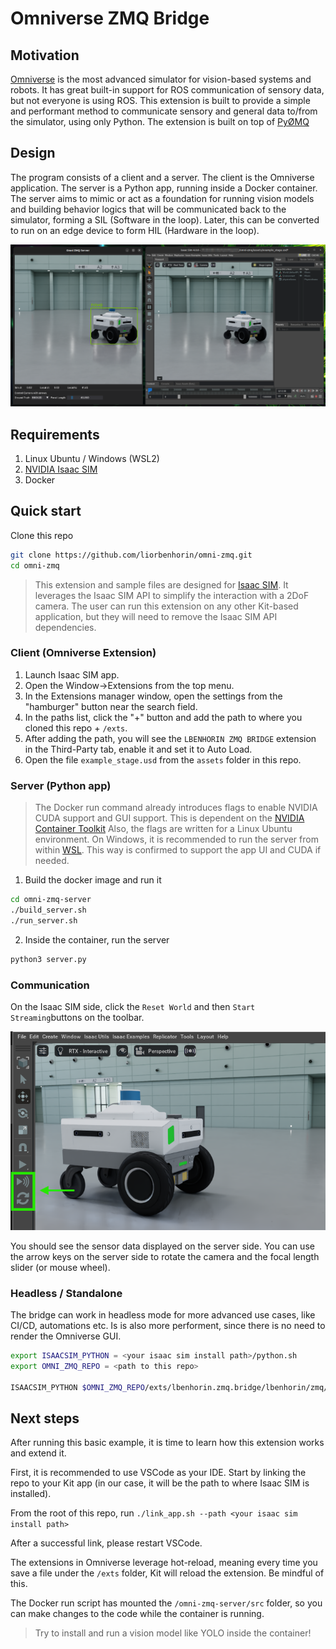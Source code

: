 # Omniverse ZMQ Bridge

## Motivation

[Omniverse](https://www.nvidia.com/en-eu/omniverse/) is the most advanced simulator for vision-based systems and robots. 
It has great built-in support for ROS communication of sensory data, but not everyone is using ROS. 
This extension is built to provide a simple and performant method to communicate sensory and general data to/from the simulator, using only Python. The extension is built on top of [PyØMQ](https://pyzmq.readthedocs.io/en/latest/)

## Design

The program consists of a client and a server. 
The client is the Omniverse application. 
The server is a Python app, running inside a Docker container. The server aims to mimic or act as a foundation for running vision models and building behavior logics that will be communicated back to the simulator, forming a SIL (Software in the loop). 
Later, this can be converted to run on an edge device to form HIL (Hardware in the loop).

![alt text](exts/lbenhorin.zmq.bridge/data/preview.png)

## Requirements

1. Linux Ubuntu / Windows (WSL2)
2. [NVIDIA Isaac SIM](https://docs.omniverse.nvidia.com/isaacsim/latest/installation/install_workstation.html)
3. Docker

## Quick start

Clone this repo 
``` bash
git clone https://github.com/liorbenhorin/omni-zmq.git
cd omni-zmq
```

> This extension and sample files are designed for [Isaac SIM](https://docs.omniverse.nvidia.com/isaacsim/latest/index.html). 
> It leverages the Isaac SIM API to simplify the interaction with a 2DoF camera. 
> The user can run this extension on any other Kit-based application, but they will need to remove the Isaac SIM API dependencies.


### Client (Omniverse Extension)

1. Launch Isaac SIM app.
2. Open the Window->Extensions from the top menu.
3. In the Extensions manager window, open the settings from the "hamburger" button near the search field.
4. In the paths list, click the "+" button and add the path to where you cloned this repo + `/exts`.
5. After adding the path, you will see the `LBENHORIN ZMQ BRIDGE` extension in the Third-Party tab, enable it and set it to Auto Load.
6. Open the file `example_stage.usd` from the `assets` folder in this repo.

### Server (Python app)

> The Docker run command already introduces flags to enable NVIDIA CUDA support and GUI support. 
> This is dependent on the [NVIDIA Container Toolkit](https://docs.nvidia.com/datacenter/cloud-native/container-toolkit/latest/install-guide.html)
> Also, the flags are written for a Linux Ubuntu environment.
> On Windows, it is recommended to run the server from within [WSL](https://learn.microsoft.com/en-us/windows/wsl/about).
> This way is confirmed to support the app UI and CUDA if needed.

1. Build the docker image and run it 
```bash
cd omni-zmq-server
./build_server.sh
./run_server.sh
```
2. Inside the container, run the server 
```bash
python3 server.py
```

### Communication
On the Isaac SIM side, click the `Reset World` and then `Start Streaming`buttons on the toolbar.

![alt text](exts/lbenhorin.zmq.bridge/data/buttons.png)


You should see the sensor data displayed on the server side. You can use the arrow keys on the server side to rotate the camera and the focal length slider (or mouse wheel).


### Headless / Standalone
The bridge can work in headless mode for more advanced use cases, like CI/CD, automations etc. 
Is is also more performent, since there is no need to render the Omniverse GUI.

```sh
export ISAACSIM_PYTHON = <your isaac sim install path>/python.sh
export OMNI_ZMQ_REPO = <path to this repo>

ISAACSIM_PYTHON $OMNI_ZMQ_REPO/exts/lbenhorin.zmq.bridge/lbenhorin/zmq/bridge/headless.py --ext-folder $OMNI_ZMQ_REPO/exts
```


## Next steps

After running this basic example, it is time to learn how this extension works and extend it.

First, it is recommended to use VSCode as your IDE. Start by linking the repo to your Kit app (in our case, it will be the path to where Isaac SIM is installed).

From the root of this repo, run
`./link_app.sh --path <your isaac sim install path>`

After a successful link, please restart VSCode.

The extensions in Omniverse leverage hot-reload, meaning every time you save a file under the `/exts` folder, Kit will reload the extension. Be mindful of this.

The Docker run script has mounted the `/omni-zmq-server/src` folder, so you can make changes to the code while the container is running.


> Try to install and run a vision model like YOLO inside the container!